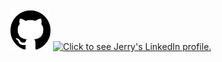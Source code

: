 <a href="https://github.com/jlfosterjr" target="_blank"><img src="/images/GitHub.svg" alt="Click to see Jerry's GitHub profile." width="64" length="64" /></a>
<a href="https://www.linkedin.com/in/jlfoster/" target="_blank"><img src="https://content.linkedin.com/content/dam/me/about/LinkedIn_Icon.jpg.original.jpg" alt="Click to see Jerry's LinkedIn profile." width="64" length="64" /></a>
